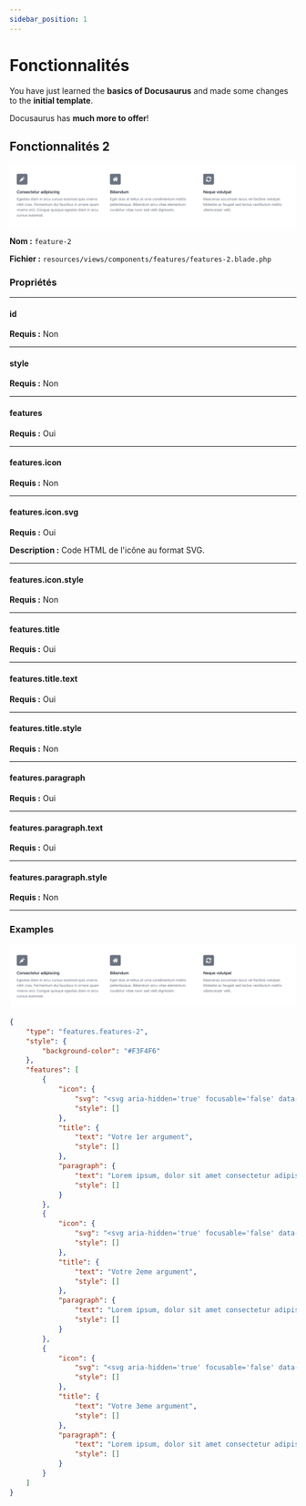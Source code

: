 ```yaml
---
sidebar_position: 1
---
```


# Fonctionnalités

You have just learned the **basics of Docusaurus** and made some changes to the **initial template**.

Docusaurus has **much more to offer**!

## Fonctionnalités 2

![Capture d'écran Fonctionnalités 2](./img/feature-2.png)

**Nom :** `feature-2`

**Fichier :** `resources/views/components/features/features-2.blade.php`

### Propriétés

---

#### id

**Requis :** Non

---

#### style

**Requis :** Non

---

#### features

**Requis :** Oui

---

#### features.icon

**Requis :** Non

---

#### features.icon.svg

**Requis :** Oui

**Description :** Code HTML de l'icône au format SVG.

---

#### features.icon.style

**Requis :** Non

---

#### features.title

**Requis :** Oui

---

#### features.title.text

**Requis :** Oui

---

#### features.title.style

**Requis :** Non

---

#### features.paragraph

**Requis :** Oui

---

#### features.paragraph.text

**Requis :** Oui

---

#### features.paragraph.style

**Requis :** Non

---

### Examples

![Capture d'écran Fonctionnalités 2](./img/feature-2.png)

```json
{
    "type": "features.features-2",
    "style": {
        "background-color": "#F3F4F6"
    },
    "features": [
        {
            "icon": {
                "svg": "<svg aria-hidden='true' focusable='false' data-prefix='fal' data-icon='cube' role='img' xmlns='http:\/\/www.w3.org\/2000\/svg' viewBox='0 0 512 512' class='h-6 w-6'><path fill='currentColor' d='M239.1 6.3l-208 78c-18.7 7-31.1 25-31.1 45v225.1c0 18.2 10.3 34.8 26.5 42.9l208 104c13.5 6.8 29.4 6.8 42.9 0l208-104c16.3-8.1 26.5-24.8 26.5-42.9V129.3c0-20-12.4-37.9-31.1-44.9l-208-78C262 2.2 250 2.2 239.1 6.3zM256 34.2l224 84v.3l-224 97.1-224-97.1v-.3l224-84zM32 153.4l208 90.1v224.7l-208-104V153.4zm240 314.8V243.5l208-90.1v210.9L272 468.2z'><\/path><\/svg>",
                "style": []
            },
            "title": {
                "text": "Votre 1er argument",
                "style": []
            },
            "paragraph": {
                "text": "Lorem ipsum, dolor sit amet consectetur adipisicing elit. Maiores impedit perferendis suscipit eaque, iste dolor cupiditate blanditiis ratione.",
                "style": []
            }
        },
        {
            "icon": {
                "svg": "<svg aria-hidden='true' focusable='false' data-prefix='fal' data-icon='cube' role='img' xmlns='http:\/\/www.w3.org\/2000\/svg' viewBox='0 0 512 512' class='h-6 w-6'><path fill='currentColor' d='M239.1 6.3l-208 78c-18.7 7-31.1 25-31.1 45v225.1c0 18.2 10.3 34.8 26.5 42.9l208 104c13.5 6.8 29.4 6.8 42.9 0l208-104c16.3-8.1 26.5-24.8 26.5-42.9V129.3c0-20-12.4-37.9-31.1-44.9l-208-78C262 2.2 250 2.2 239.1 6.3zM256 34.2l224 84v.3l-224 97.1-224-97.1v-.3l224-84zM32 153.4l208 90.1v224.7l-208-104V153.4zm240 314.8V243.5l208-90.1v210.9L272 468.2z'><\/path><\/svg>",
                "style": []
            },
            "title": {
                "text": "Votre 2eme argument",
                "style": []
            },
            "paragraph": {
                "text": "Lorem ipsum, dolor sit amet consectetur adipisicing elit. Maiores impedit perferendis suscipit eaque, iste dolor cupiditate blanditiis ratione.",
                "style": []
            }
        },
        {
            "icon": {
                "svg": "<svg aria-hidden='true' focusable='false' data-prefix='fal' data-icon='cube' role='img' xmlns='http:\/\/www.w3.org\/2000\/svg' viewBox='0 0 512 512' class='h-6 w-6'><path fill='currentColor' d='M239.1 6.3l-208 78c-18.7 7-31.1 25-31.1 45v225.1c0 18.2 10.3 34.8 26.5 42.9l208 104c13.5 6.8 29.4 6.8 42.9 0l208-104c16.3-8.1 26.5-24.8 26.5-42.9V129.3c0-20-12.4-37.9-31.1-44.9l-208-78C262 2.2 250 2.2 239.1 6.3zM256 34.2l224 84v.3l-224 97.1-224-97.1v-.3l224-84zM32 153.4l208 90.1v224.7l-208-104V153.4zm240 314.8V243.5l208-90.1v210.9L272 468.2z'><\/path><\/svg>",
                "style": []
            },
            "title": {
                "text": "Votre 3eme argument",
                "style": []
            },
            "paragraph": {
                "text": "Lorem ipsum, dolor sit amet consectetur adipisicing elit. Maiores impedit perferendis suscipit eaque, iste dolor cupiditate blanditiis ratione.",
                "style": []
            }
        }
    ]
}
```
